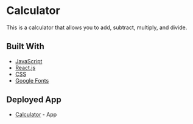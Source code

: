# Calculator

This is a calculator that allows you to add, subtract, multiply, and divide. 

## Built With 

- [JavaScript](https://www.javascript.com/)
- [React.js](https://reactjs.org)
- [CSS](https://developer.mozilla.org/en-US/docs/Web/CSS)
- [Google Fonts](https://fonts.google.com/)


## Deployed App
* [Calculator](https://react-calculator-mg.herokuapp.com) - App  